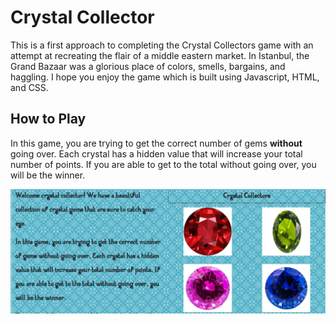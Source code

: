 # Crystal Collector
This is a first approach to completing the Crystal Collectors game with an attempt at recreating the flair of a middle eastern market. In Istanbul, the Grand Bazaar was a glorious place of colors, smells, bargains, and haggling. I hope you enjoy the game which is built using Javascript, HTML, and CSS.

## How to Play

In this game, you are trying to get the correct number of gems <b>without</b> going over. Each
crystal has a hidden value that will increase your total number of points. If you are able to get to
the total without going over, you will be the winner.

![Crystals](/assets/images/crystals.JPG)
